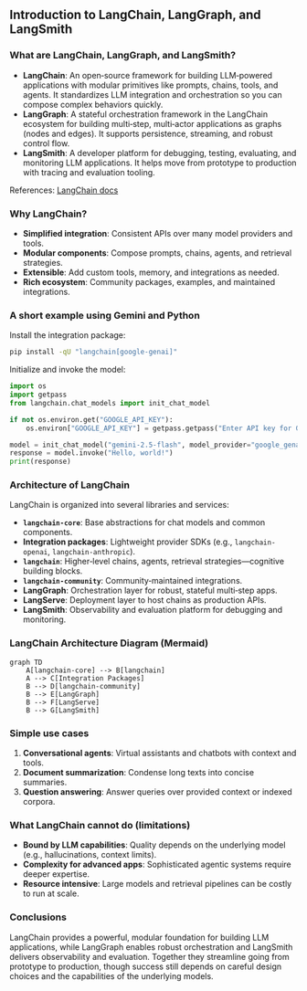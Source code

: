 ## Introduction to LangChain, LangGraph, and LangSmith

### What are LangChain, LangGraph, and LangSmith?

- **LangChain**: An open‑source framework for building LLM‑powered applications with modular primitives like prompts, chains, tools, and agents. It standardizes LLM integration and orchestration so you can compose complex behaviors quickly.
- **LangGraph**: A stateful orchestration framework in the LangChain ecosystem for building multi‑step, multi‑actor applications as graphs (nodes and edges). It supports persistence, streaming, and robust control flow.
- **LangSmith**: A developer platform for debugging, testing, evaluating, and monitoring LLM applications. It helps move from prototype to production with tracing and evaluation tooling.

References: [LangChain docs](https://python.langchain.com/docs/introduction/?utm_source=openai)

### Why LangChain?

- **Simplified integration**: Consistent APIs over many model providers and tools.
- **Modular components**: Compose prompts, chains, agents, and retrieval strategies.
- **Extensible**: Add custom tools, memory, and integrations as needed.
- **Rich ecosystem**: Community packages, examples, and maintained integrations.

### A short example using Gemini and Python

Install the integration package:

```bash
pip install -qU "langchain[google-genai]"
```

Initialize and invoke the model:

```python
import os
import getpass
from langchain.chat_models import init_chat_model

if not os.environ.get("GOOGLE_API_KEY"):
    os.environ["GOOGLE_API_KEY"] = getpass.getpass("Enter API key for Google Gemini: ")

model = init_chat_model("gemini-2.5-flash", model_provider="google_genai")
response = model.invoke("Hello, world!")
print(response)
```

### Architecture of LangChain

LangChain is organized into several libraries and services:

- **`langchain-core`**: Base abstractions for chat models and common components.
- **Integration packages**: Lightweight provider SDKs (e.g., `langchain-openai`, `langchain-anthropic`).
- **`langchain`**: Higher‑level chains, agents, retrieval strategies—cognitive building blocks.
- **`langchain-community`**: Community‑maintained integrations.
- **LangGraph**: Orchestration layer for robust, stateful multi‑step apps.
- **LangServe**: Deployment layer to host chains as production APIs.
- **LangSmith**: Observability and evaluation platform for debugging and monitoring.

### LangChain Architecture Diagram (Mermaid)

```mermaid
graph TD
    A[langchain-core] --> B[langchain]
    A --> C[Integration Packages]
    B --> D[langchain-community]
    B --> E[LangGraph]
    B --> F[LangServe]
    B --> G[LangSmith]
```

### Simple use cases

1. **Conversational agents**: Virtual assistants and chatbots with context and tools.
2. **Document summarization**: Condense long texts into concise summaries.
3. **Question answering**: Answer queries over provided context or indexed corpora.

### What LangChain cannot do (limitations)

- **Bound by LLM capabilities**: Quality depends on the underlying model (e.g., hallucinations, context limits).
- **Complexity for advanced apps**: Sophisticated agentic systems require deeper expertise.
- **Resource intensive**: Large models and retrieval pipelines can be costly to run at scale.

### Conclusions

LangChain provides a powerful, modular foundation for building LLM applications, while LangGraph enables robust orchestration and LangSmith delivers observability and evaluation. Together they streamline going from prototype to production, though success still depends on careful design choices and the capabilities of the underlying models.


